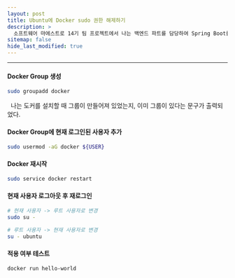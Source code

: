 ```yaml
---
layout: post
title: Ubuntu에 Docker sudo 권한 해제하기
description: >
  소프트웨어 마에스트로 14기 팀 프로젝트에서 나는 백엔드 파트를 담당하여 Spring Boot를 통한 WAS 개발을 하게 되었다. Docker를 우리 프로젝트에 도입하기 위해 AWS EC2에 Docker를 보다 편리하게 사용하기 위해 sudo 권한을 해제하는 명령어를 암기하고자 게시글을 작성하게 되었다.
sitemap: false
hide_last_modified: true
---
```


---

#### Docker Group 생성

```bash
sudo groupadd docker
```

&nbsp; 나는 도커를 설치할 때 그룹이 만들어져 있었는지, 이미 그룹이 있다는 문구가 출력되었다.

#### Docker Group에 현재 로그인된 사용자 추가

```bash
sudo usermod -aG docker ${USER}
```

#### Docker 재시작

```bash
sudo service docker restart
```

#### 현재 사용자 로그아웃 후 재로그인

```bash
# 현재 사용자 -> 루트 사용자로 변경
sudo su -

# 루트 사용자 -> 현재 사용자로 변경
su - ubuntu
```

#### 적용 여부 테스트

```bash
docker run hello-world
```

